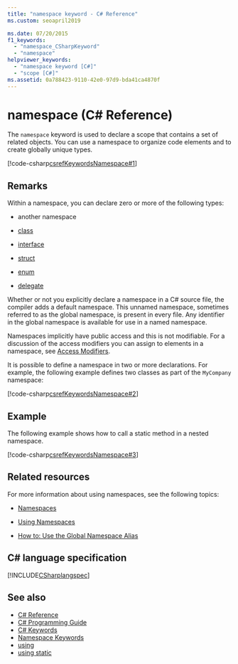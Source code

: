```yaml
---
title: "namespace keyword - C# Reference"
ms.custom: seoapril2019

ms.date: 07/20/2015
f1_keywords: 
  - "namespace_CSharpKeyword"
  - "namespace"
helpviewer_keywords: 
  - "namespace keyword [C#]"
  - "scope [C#]"
ms.assetid: 0a788423-9110-42e0-97d9-bda41ca4870f
---
```

# namespace (C# Reference)

The `namespace` keyword is used to declare a scope that contains a set of related objects. You can use a namespace to organize code elements and to create globally unique types.

[!code-csharp[csrefKeywordsNamespace#1](~/samples/snippets/csharp/VS_Snippets_VBCSharp/csrefKeywordsNamespace/CS/csrefKeywordsNamespace.cs#1)]

## Remarks

Within a namespace, you can declare zero or more of the following types:

- another namespace

- [class](class.md)

- [interface](interface.md)

- [struct](struct.md)

- [enum](enum.md)

- [delegate](delegate.md)

Whether or not you explicitly declare a namespace in a C# source file, the compiler adds a default namespace. This unnamed namespace, sometimes referred to as the global namespace, is present in every file. Any identifier in the global namespace is available for use in a named namespace.

Namespaces implicitly have public access and this is not modifiable. For a discussion of the access modifiers you can assign to elements in a namespace, see [Access Modifiers](access-modifiers.md).

It is possible to define a namespace in two or more declarations. For example, the following example defines two classes as part of the `MyCompany` namespace:

[!code-csharp[csrefKeywordsNamespace#2](~/samples/snippets/csharp/VS_Snippets_VBCSharp/csrefKeywordsNamespace/CS/csrefKeywordsNamespace.cs#2)]

## Example

The following example shows how to call a static method in a nested namespace.

[!code-csharp[csrefKeywordsNamespace#3](~/samples/snippets/csharp/VS_Snippets_VBCSharp/csrefKeywordsNamespace/CS/csrefKeywordsNamespace.cs#3)]

## Related resources

For more information about using namespaces, see the following topics:

- [Namespaces](../../programming-guide/namespaces/index.md)

- [Using Namespaces](../../programming-guide/namespaces/using-namespaces.md)

- [How to: Use the Global Namespace Alias](../../programming-guide/namespaces/how-to-use-the-global-namespace-alias.md)

## C# language specification

[!INCLUDE[CSharplangspec](~/includes/csharplangspec-md.md)]

## See also

- [C# Reference](../../language-reference/index.md)
- [C# Programming Guide](../../programming-guide/index.md)
- [C# Keywords](index.md)
- [Namespace Keywords](namespace-keywords.md)
- [using](using-directive.md)
- [using static](using-static.md)
